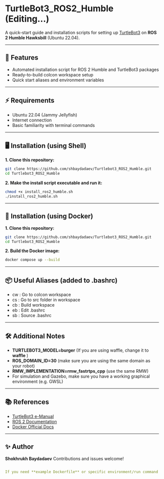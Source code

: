 ﻿# TurtleBot3_ROS2_Humble (Editing...)

A quick-start guide and installation scripts for setting up [TurtleBot3](https://emanual.robotis.com/docs/en/platform/turtlebot3/overview/) on **ROS 2 Humble Hawksbill** (Ubuntu 22.04).

---

## 🚀 Features

- Automated installation script for ROS 2 Humble and TurtleBot3 packages
- Ready-to-build colcon workspace setup
- Quick start aliases and environment variables

---

## ⚡ Requirements

- Ubuntu 22.04 (Jammy Jellyfish)
- Internet connection
- Basic familiarity with terminal commands

---

## 🖥️ Installation (using Shell)

**1. Clone this repository:**
```bash
git clone https://github.com/shbaydadaev/Turtlebot3_ROS2_Humble.git
cd Turtlebot3_ROS2_Humble
```

**2. Make the install script executable and run it:**
```bash
chmod +x install_ros2_humble.sh
./install_ros2_humble.sh
```

---

## 🐳 Installation (using Docker)
**1. Clone this repository:**
```bash
git clone https://github.com/shbaydadaev/Turtlebot3_ROS2_Humble.git
cd Turtlebot3_ROS2_Humble
```

**2. Build the Docker image:**
```bash
docker compose up --build 
```

---

## 📦 Useful Aliases (added to .bashrc)
- cw : Go to colcon workspace
- cs : Go to src folder in workspace
- cb : Build workspace
- eb : Edit .bashrc
- sb : Source .bashrc

---

## 🛠️ Additional Notes
- **TURTLEBOT3_MODEL=burger** (If you are using waffle, change it to **waffle** )
- **ROS_DOMAIN_ID=30** (make sure you are using the same domain as your robot)
- **RMW_IMPLEMENTATION=rmw_fastrtps_cpp** (use the same RMW)
- For simulation and Gazebo, make sure you have a working graphical environment (e.g. GWSL)

---

## 📚 References
- [TurtleBot3 e-Manual](https://emanual.robotis.com/docs/en/platform/turtlebot3/overview/)
- [ROS 2 Documentation](https://docs.ros.org/en/humble/index.html)
- [Docker Official Docs](https://docs.docker.com/)

---

## ✨ Author
**Shokhrukh Baydadaev**
Contributions and issues welcome!
```yaml

If you need **example Dockerfile** or specific environment/run command for real robots, multi-container setups, or simulation, just ask!
```